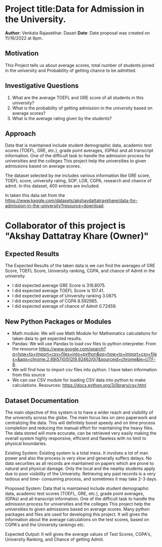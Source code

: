 # Project title:Data for Admission in the University.

**Author**: Venkata Rajasekhar. Dasari
**Date**: Date proposal was created on 11/16/2022 at 8pm.


## Motivation
This Project tells us about average scores, total number of students joined in the university and Probability of getting chance to be 
admitted.


## Investigative Questions
1. What are the average TOEFL and GRE score of all students in this university?
2. What is the probability of getting admission in the university based on average scores?
3. What is the average rating given by the students?

## Approach
Data that is maintained include student demographic data, academic test scores (TOEFL, GRE, etc.), grade point averages,
(GPAs) and all transcript information. One of the difficult task to handle the admission process for universities and the colleges
This project help the universities to given admissions based on average scores.

The dataset selected by me includes various information like GRE score, TOEFL score, university rating, SOP, LOR, CGPA, research and 
chance of admit. In this dataset, 400 entries are included.

In taken this data set from the  https://www.kaggle.com/datasets/akshaydattatraykhare/data-for-admission-in-the-university?resource=download.

# Collaborator of this project is "Akshay Dattatray Khare (Owner)"


## Expected Results 
The Expected Results of the taken data is we can find the averages of GRE Score, TOEFL Score, University ranking, CGPA, and chance of Admit
in the university.
* I did expected average GRE Score is 316.8075. 
* I did expected average TOEFL Score is 107.41.
* I did expected average of University ranking 3.0875.
* I did expected average  of CGPA 8.592985.
* I did expected average of chance of Admit 0.72459.


## New Python Packages or Modules
* Math module: We will use Math Module for Mathematics calculations for taken data to get expected results.
* Pandas: We will use Pandas to load csv files to python interpreter. From the resource 
https://www.google.com/search?q=how+to+import+csv+files+into+python&oq=how+to+import+csv+files+&aqs=chrome.2.69i57j0i512l9.92462j0j7&sourceid=chrome&ie=UTF-8.
* We will find how to import csv files into python. I have taken information from this source
* We can use CSV module for loading CSV data into python to make calculations. Resources: https://docs.python.org/3/library/csv.html

## Dataset Documentation
The main objective of this system is to have a wider reach and visibility of the university across the globe. The main 
focus lies on zero paperwork and centralizing the data. This will definitely boost speedy and on time process completion 
and reducing the manual effort for maintaining the heavy files. The data stored will more accurate, can be retrieved very
easily making the overall system highly responsive, efficient and flawless with no limit to physical boundaries.

Existing System:
Existing system is a total mess. It involves a lot of man power and also the process is very slow and generally suffers delays. 
No data securities as all records are maintained on papers which are prone to natural and physical damage. Only the local and 
the nearby students apply due to poor visibility of the University. Retrieving any past records is a very tedious and time- consuming 
process, and sometimes it may take 2-3 days.

Proposed System:
Data that is maintained include student demographic data, academic test scores (TOEFL, GRE, etc.), grade point averages,
(GPAs) and all transcript information. One of the difficult task to handle the admission process for universities and the colleges
This project help the universities to given admissions based on average scores. Many python packages and files are used for developing 
this project. It will gives the information about the average calculations on the test scores, based on CGPA's and the University rankings etc.

Expected Output:
It will gives the average values of Test Scores, CGPA's, University Ranking, and Chance of getting Admit.


